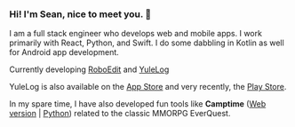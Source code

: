 ### Hi! I'm Sean, nice to meet you. 👋

I am a full stack engineer who develops web and mobile apps. I work primarily with React, Python, and Swift. I do some dabbling in Kotlin as well for Android app development.

Currently developing [RoboEdit](https://roboedit.app) and [YuleLog](https://yulelog.com)

YuleLog is also available on the [App Store](https://apps.apple.com/us/app/yulelog/id1493430055) and very recently, the [Play Store](https://play.google.com/store/apps/details?id=com.yulelog.yulelog_android&hl=en_US).

In my spare time, I have also developed fun tools like **Camptime** ([Web version](https://github.com/rayfarer/camptime) | [Python](https://github.com/rayfarer/eq-scripts/tree/master/camptime)) related to the classic MMORPG EverQuest.

